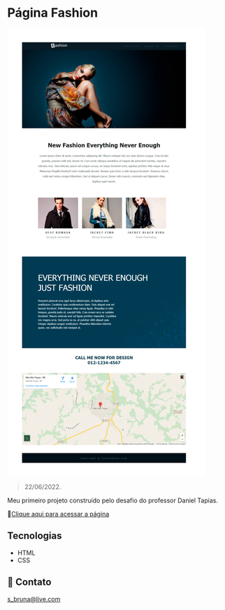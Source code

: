# Página Fashion
![preview](./imagens/layout_final.jpg)
>22/06/2022.

Meu primeiro projeto construído pelo desafio do professor Daniel Tapias.

🔗[Clique aqui para acessar a página](https://brunasantos-dev.github.io/pagina-fashion/)

## Tecnologias

- HTML
- CSS

## 💜 Contato

s_bruna@live.com 